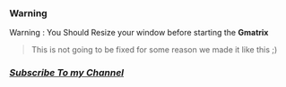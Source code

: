 ### **Warning**

Warning : You Should Resize your window before starting the **Gmatrix**

> This is not going to be fixed for some reason we made it like this      ;)
### [_**Subscribe To my Channel**_](https://www.youtube.com/channel/UCZCUF3HYnDeL3g0KzwENHdQ)
